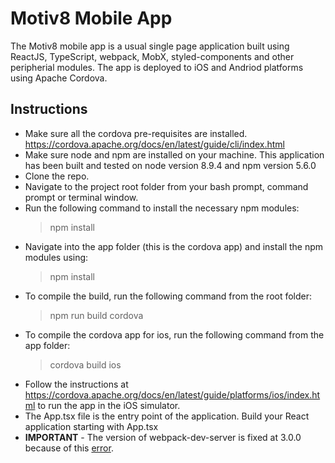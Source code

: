 # Motiv8 Mobile App

The Motiv8 mobile app is a usual single page application built using ReactJS, TypeScript, webpack, MobX, styled-components and other peripherial modules. The app is deployed to iOS and Andriod platforms using Apache Cordova.

## Instructions

- Make sure all the cordova pre-requisites are installed. https://cordova.apache.org/docs/en/latest/guide/cli/index.html
- Make sure node and npm are installed on your machine. This application has been built and tested on node version 8.9.4 and npm version 5.6.0
- Clone the repo.
- Navigate to the project root folder from your bash prompt, command prompt or terminal window.
- Run the following command to install the necessary npm modules:
    > npm install
- Navigate into the app folder (this is the cordova app) and install the npm modules using:
    > npm install
- To compile the build, run the following command from the root folder:
    > npm run build cordova
- To compile the cordova app for ios, run the following command from the app folder:
    > cordova build ios
- Follow the instructions at https://cordova.apache.org/docs/en/latest/guide/platforms/ios/index.html to run the app in the iOS simulator.
- The App.tsx file is the entry point of the application. Build your React application starting with App.tsx
- **IMPORTANT** - The version of webpack-dev-server is fixed at 3.0.0 because of this [error](https://stackoverflow.com/questions/53690282/typeerror-cannot-destructure-property-compile-of-undefined-or-null).